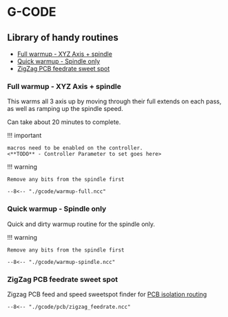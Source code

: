 # G-CODE

## Library of handy routines


   - [Full warmup - XYZ Axis + spindle](#full-warmup-xyz-axis-spindle)
   - [Quick warmup - Spindle only](#quick-warmup-spindle-only)
   - [ZigZag PCB feedrate sweet spot](#zigzag-pcb-feedrate-sweet-spot)

### Full warmup - XYZ Axis + spindle

This warms all 3 axis up by moving through their full extends on each pass, as well as ramping up the spindle speed.

Can take about 20 minutes to complete.

!!! important

    macros need to be enabled on the controller. 
    <**TODO** - Controller Parameter to set goes here>

!!! warning

    Remove any bits from the spindle first

```gcode
--8<-- "./gcode/warmup-full.ncc"
```

### Quick warmup - Spindle only

Quick and dirty warmup routine for the spindle only.

!!! warning 

    Remove any bits from the spindle first

```gcode
--8<-- "./gcode/warmup-spindle.ncc"
```

### ZigZag PCB feedrate sweet spot

Zigzag PCB feed and speed sweetspot finder for [PCB isolation routing](pcb/#sweet-spot-test-for-feed-and-speed)

```gcode
--8<-- "./gcode/pcb/zigzag_feedrate.ncc"
```
